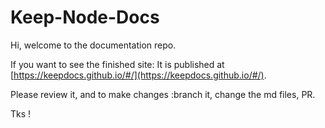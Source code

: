 # Keep-Node-Docs

Hi, welcome to the documentation repo.

If you want to see the finished site: 
It is published at [https://keepdocs.github.io/#/](https://keepdocs.github.io/#/).

Please review it, and to make changes :branch it, change the md files, PR.

Tks !

